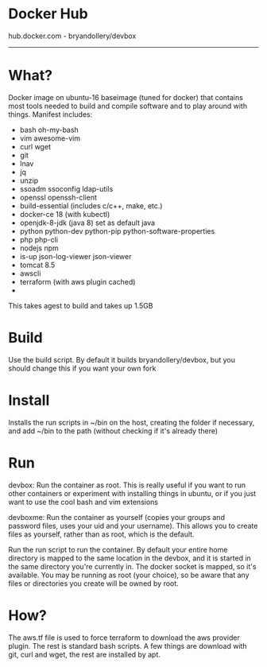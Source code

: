 # Docker Hub

hub.docker.com - bryandollery/devbox

---

# What?

Docker image on ubuntu-16 baseimage (tuned for docker) that contains most tools needed to build and compile software and to play around with things. Manifest includes:

 - bash oh-my-bash
 - vim awesome-vim
 - curl wget 
 - git 
 - lnav 
 - jq 
 - unzip
 - ssoadm ssoconfig ldap-utils
 - openssl openssh-client
 - build-essential (includes c/c++, make, etc.)
 - docker-ce 18 (with kubectl)
 - openjdk-8-jdk (java 8) set as default java
 - python python-dev python-pip python-software-properties 
 - php php-cli 
 - nodejs npm
 - is-up json-log-viewer json-viewer
 - tomcat 8.5
 - awscli
 - terraform (with aws plugin cached)
 -
This takes agest to build and takes up 1.5GB


# Build

Use the build script. By default it builds bryandollery/devbox, but you should change this if you want your own fork

# Install

Installs the run scripts in ~/bin on the host, creating the folder if necessary, and add ~/bin to the path (without checking if it's already there)

# Run

devbox: Run the container as root. This is really useful if you want to run other containers or experiment with installing things in ubuntu, or if you just want to use the cool bash and vim extensions

devboxme: Run the container as yourself (copies your groups and password files, uses your uid and your username). This allows you to create files as yourself, rather than as root, which is the default.

Run the run script to run the container. By default your entire home directory is mapped to the same location in the devbox, and it is started in the same directory you're currently in. The docker socket is mapped, so it's available. You may be running as root (your choice), so be aware that any files or directories you create will be owned by root.

# How?

The aws.tf file is used to force terraform to download the aws provider plugin. The rest is standard bash scripts. A few things are download with git, curl and wget, the rest are installed by apt.
